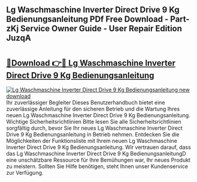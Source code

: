## Lg Waschmaschine Inverter Direct Drive 9 Kg Bedienungsanleitung PDf Free Download - Part-zKj Service Owner Guide - User Repair Edition JuzqA

# <h2><a href="http://df4s8pj.blite.top/?on=Lg+Waschmaschine+Inverter+Direct+Drive+9+Kg+Bedienungsanleitung">🔗Download 👉🔴 Lg Waschmaschine Inverter Direct Drive 9 Kg Bedienungsanleitung</a></h2>

[![Lg Waschmaschine Inverter Direct Drive 9 Kg Bedienungsanleitung new download](https://i.imgur.com/lujVjoI.png)](http://df4s8pj.blite.top/?on=Lg+Waschmaschine+Inverter+Direct+Drive+9+Kg+Bedienungsanleitung)
Ihr zuverlässiger Begleiter Dieses Benutzerhandbuch bietet eine zuverlässige Anleitung für den sicheren Betrieb und die Wartung Ihres neuen Lg Waschmaschine Inverter Direct Drive 9 Kg Bedienungsanleitung. Wichtige Sicherheitsrichtlinien Bitte lesen Sie alle Sicherheitsrichtlinien sorgfältig durch, bevor Sie Ihr neues Lg Waschmaschine Inverter Direct Drive 9 Kg Bedienungsanleitung in Betrieb nehmen. Entdecken Sie die Möglichkeiten der Funktionsliste mit Ihrem neuen Lg Waschmaschine Inverter Direct Drive 9 Kg Bedienungsanleitung. Wir vertrauen darauf, dass das Lg Waschmaschine Inverter Direct Drive 9 Kg BedienungsanleitungD eine unschätzbare Ressource für Ihre Bemühungen war, Ihr neues Produkt zu meistern. Sollten Sie Hilfe benötigen, steht Ihnen unser Kundenservice zur Verfügung.
